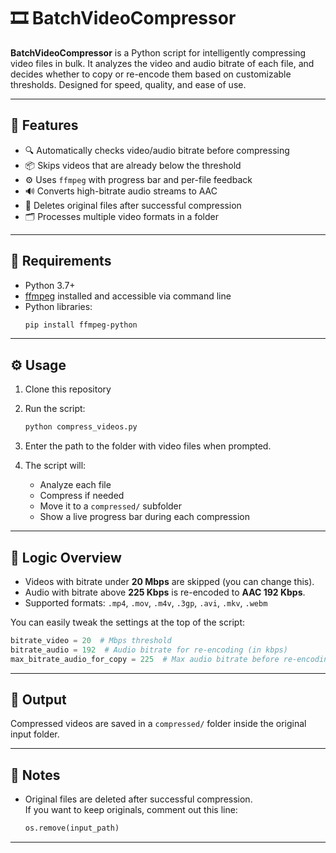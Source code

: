 # 🎞️ BatchVideoCompressor

**BatchVideoCompressor** is a Python script for intelligently compressing video files in bulk. It analyzes the video and audio bitrate of each file, and decides whether to copy or re-encode them based on customizable thresholds. Designed for speed, quality, and ease of use.

---

## 🚀 Features

- 🔍 Automatically checks video/audio bitrate before compressing
- 📦 Skips videos that are already below the threshold
- ⚙️ Uses `ffmpeg` with progress bar and per-file feedback
- 🔊 Converts high-bitrate audio streams to AAC
- 🧹 Deletes original files after successful compression
- 🗂️ Processes multiple video formats in a folder

---

## 📅 Requirements

- Python 3.7+
- [ffmpeg](https://ffmpeg.org/) installed and accessible via command line
- Python libraries:
  ```bash
  pip install ffmpeg-python
  ```

---

## ⚙️ Usage

1. Clone this repository

2. Run the script:

   ```bash
   python compress_videos.py
   ```

3. Enter the path to the folder with video files when prompted.

4. The script will:

   - Analyze each file
   - Compress if needed
   - Move it to a `compressed/` subfolder
   - Show a live progress bar during each compression

---

## 🧠 Logic Overview

- Videos with bitrate under **20 Mbps** are skipped (you can change this).
- Audio with bitrate above **225 Kbps** is re-encoded to **AAC 192 Kbps**.
- Supported formats: `.mp4`, `.mov`, `.m4v`, `.3gp`, `.avi`, `.mkv`, `.webm`

You can easily tweak the settings at the top of the script:

```python
bitrate_video = 20  # Mbps threshold
bitrate_audio = 192  # Audio bitrate for re-encoding (in kbps)
max_bitrate_audio_for_copy = 225  # Max audio bitrate before re-encoding
```

---

## 📂 Output

Compressed videos are saved in a `compressed/` folder inside the original input folder.

---

## 📛 Notes

- Original files are deleted after successful compression.\
  If you want to keep originals, comment out this line:
  ```python
  os.remove(input_path)
  ```

---


